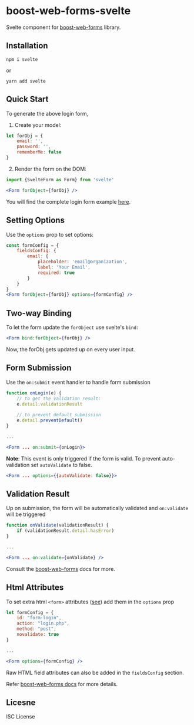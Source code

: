 # boost-web-forms-svelte

Svelte component for [boost-web-forms](https://github.com/lgirma/boost-web-forms) library.

## Installation

```shell
npm i svelte
```

or 

```shell
yarn add svelte
```

## Quick Start

To generate the above login form, 

1. Create your model:

```javascript
let forObj = {
    email: '',
    password: '',
    rememberMe: false
}
```

2. Render the form on the DOM:

```jsx
import {SvelteForm as Form} from 'svelte'

<Form forObject={forObj} />
```

You will find the complete login form example [here](https://github.com/lgirma/boost-web-forms-svelte/blob/master/src/App.svelte).

## Setting Options

Use the `options` prop to set options:

```jsx
const formConfig = {
    fieldsConfig: {
        email: {
            placeholder: 'email@organization',
            label: 'Your Email',
            required: true
        }
    }
}
<Form forObject={forObj} options={formConfig} />
```

## Two-way Binding

To let the form update the `forObject` use svelte's `bind:`

```jsx
<Form bind:forObject={forObj} />
```

Now, the forObj gets updated up on every user input.

## Form Submission

Use the `on:submit` event handler to handle form submission

```jsx
function onLogin(e) {
    // to get the validation result:
    e.detail.validationResult
    
    // to prevent default submission
    e.detail.preventDefault()
}

...

<Form ... on:submit={onLogin}>
```

**Note**: This event is only triggered if the form is valid. To prevent auto-validation set `autoValidate` to false.

```jsx
<Form ... options={{autoValidate: false}}>
```

## Validation Result

Up on submission, the form will be automatically validated and `on:validate` will be triggered

```jsx
function onValidate(validationResult) {
    if (validationResult.detail.hasError)
}

...

<Form ... on:validate={onValidate} />
```

Consult the [boost-web-forms](https://github.com/lgirma/boost-web-forms) docs for more.

## Html Attributes

To set extra html `<form>` attributes ([see](https://developer.mozilla.org/en-US/docs/Web/HTML/Element/form)) add them in the `options` prop

```jsx
let formConfig = {
    id: "form-login", 
    action: "login.php", 
    method: "post", 
    novalidate: true
}

...

<Form options={formConfig} />
```

Raw HTML field attributes can also be added in the `fieldsConfig` section.

Refer [boost-web-forms docs](https://github.com/lgirma/boost-web-forms) for more details.

## Licesne

ISC License